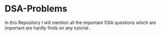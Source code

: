 # DSA-Problems

In this Repository I will mention all the important DSA questions
which are important are hardly finds on any tutorial .
